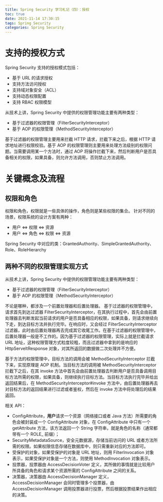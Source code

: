 ```yaml
---
title: Spring Security 学习札记（四）：授权
toc: true
date: 2021-11-14 17:30:15
tags: Spring Security
categories: Spring Security
---
```



# 支持的授权方式
Spring Security 支持的授权模式包括：
- 基于 URL 的请求授权
- 支持方法访问授权
- 支持域对象安全（ACL）
- 支持动态权限配置
- 支持 RBAC 权限模型

从技术上讲，Spring Security 中提供的权限管理功能主要有两种类型：
- 基于过滤器的权限管理（FilterSecurityInterceptor）
- 基于 AOP 的权限管理（MethodSecurityInterceptor）

基于过滤器的权限管理主要用来拦截 HTTP 请求，拦截下来之后，根据 HTTP 请求地址进行权限校验。基于 AOP 的权限管理则主要用来处理方法级别的权限问题。当需要调用某一个方法时，通过 AOP 将操作拦截下来，然后判断用户是否具备相关的权限，如果具备，则允许方法调用，否则禁止方法调用。


# 关键概念及流程

## 权限和角色
权限和角色，权限就是一些具体的操作，角色则是某些权限的集合。
针对不同的场景，权限系统的设计方案有两种：
- 用户 <=> 权限 <=> 资源
- 用户 <=> 角色 <=> 权限 <=> 资源

Spring Security 中对应的类：GrantedAuthority、SimpleGrantedAuthority、Role、RoleHierarchy

## 两种不同的权限管理实现方式
从技术上讲，Spring Security 中提供的权限管理功能主要有两种类型：
- 基于过滤器的权限管理（FilterSecurityInterceptor）
- 基于 AOP 的权限管理（MethodSecurityInterceptor）

不论是哪种，都涉及一个前置处理器和后置处理器。
基于过滤器的权限管理中，请求首先到达过滤器 FilterSecurityInterceptor，在其执行过程中，首先会由前置处理器去判断发起当前请求的用户是否具备相应的权限，如果具备，则请求继续向下走，到达目标方法并执行完毕。在响应时，又会经过 FilterSecurityInterceptor 过滤器，此时由后置处理器再去完成其它收尾工作。在基于过滤器的权限管理中，后置处理器一般是不工作的。因为基于过滤器的权限管理，实际上就是拦截请求 URL 地址，这种权限管理方式粒度较粗，而且过滤器中拿到的是响应的 HttpServeltResponse 对象，对其所返回的数据做二次处理并不方便。

基于方法的权限管理中，目标方法的调用会被 MethodSecurityInterceptor 拦截下来，实现原理是 AOP 机制。当目标方法的调用被 MethodSecurityInterceptor 拦截下之后，在其 invoke 方法中首先会由前置处理器去判断用户是否具备调用目标方法所需的权限，如果具备，则继续执行目标方法。当目标方法执行完毕并给出返回结果后，在 MethodSecurityInterceptor#invoke 方法中，由后置处理器再去对目标方法的返回结果进行过滤或者鉴权，然后在 invoke 方法中将处理后的结果返回。

相关 API：
- ConfigAttribute，**用户**请求一个资源（网络接口或者 Java 方法）所需要的角色会被封装成一个 ConfigAttribute 对象，在 ConfigAttribute 中只有一个 getAttribute 方法，该方法返回一个 String 字符串，就是角色的名称（通常都带有一个 ROLE_ 前缀）；
- SecurityMetadataSource，安全元数据源，存储当前访问的 URL 或者方法所需的权限。如果权限信息存储在数据库中，则只需重新对应的方法即可。
- 受保护的对象，如果受保护的对象是 URL 地址，则用 FilterInvocation 对象表示，如果受保护对象是一个方法，则使用 MethodInvocation 对象表示。
- 投票器，投票器由 AccessDecisionVoter 定义，其所做的事情就是比较用户所具备的角色和请求某个资源所需的 ConfigAttribute 之间的关系。
- 决策器，决策器由 AccessDecisionManager 定义， AccessDecisionManager 会同时管理多个投票器，由 AccessDecisionManager 调用投票器进行投票，然后根据投票结果作出相应的决策。
